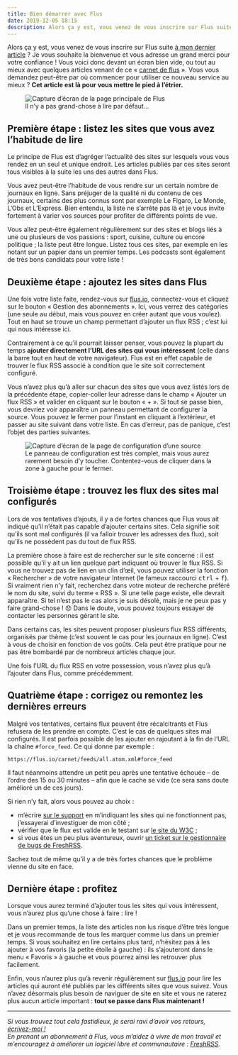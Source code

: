 ```yaml
---
title: Bien démarrer avec Flus
date: 2019-12-05 18:15
description: Alors ça y est, vous venez de vous inscrire sur Flus suite à mon dernier article ? Vous voici donc devant un écran bien vide. Vous vous demandez peut-être par où commencer pour utiliser ce nouveau service au mieux ? Cet article est là pour vous mettre le pied à l’étrier.
---
```


Alors ça y est, vous venez de vous inscrire sur Flus suite [à mon dernier
article](ouverture.html) ? Je vous souhaite la bienvenue et vous adresse un
grand merci pour votre confiance ! Vous voici donc devant un écran bien vide,
ou tout au mieux avec quelques articles venant de ce « [carnet de flus](https://flus.io/carnet) ».
Vous vous demandez peut-être par où commencer pour utiliser ce nouveau service
au mieux ? **Cet article est là pour vous mettre le pied à l’étrier.**

<figure>
    <img alt="Capture d’écran de la page principale de Flus" src="images/flus-main-page.png" />
    <figcaption>Il n’y a pas grand-chose à lire par défaut…</figcaption>
</figure>

## Première étape : listez les sites que vous avez l’habitude de lire

Le principe de Flus est d’agréger l’actualité des sites sur lesquels vous vous
rendez en un seul et unique endroit. Les articles publiés par ces sites seront
tous visibles à la suite les uns des autres dans Flus.

Vous avez peut-être l’habitude de vous rendre sur un certain nombre de journaux
en ligne. Sans préjuger de la qualité ni du contenu de ces journaux, certains
des plus connus sont par exemple Le Figaro, Le Monde, L’Obs et L’Express. Bien
entendu, la liste ne s’arrête pas là et je vous invite fortement à varier vos
sources pour profiter de différents points de vue.

Vous allez peut-être également régulièrement sur des sites et blogs liés à une
ou plusieurs de vos passions : sport, cuisine, culture ou encore politique ; la
liste peut être longue. Listez tous ces sites, par exemple en les notant sur un
papier dans un premier temps. Les podcasts sont également de très bons
candidats pour votre liste !

## Deuxième étape : ajoutez les sites dans Flus

Une fois votre liste faite, rendez-vous sur [flus.io](https://flus.io),
connectez-vous et cliquez sur le bouton « Gestion des abonnements ». Ici, vous
verrez des catégories (une seule au début, mais vous pouvez en créer autant que
vous voulez). Tout en haut se trouve un champ permettant d’ajouter un flux
<abbr>RSS</abbr> ; c’est lui qui nous intéresse ici.

Contrairement à ce qu’il pourrait laisser penser, vous pouvez la plupart du
temps **ajouter directement l’<abbr>URL</abbr> des sites qui vous intéressent**
(celle dans la barre tout en haut de votre navigateur). Flus est en effet
capable de trouver le flux <abbr>RSS</abbr> associé à condition que le site
soit correctement configuré.

Vous n’avez plus qu’à aller sur chacun des sites que vous avez listés lors de
la précédente étape, copier-coller leur adresse dans le champ « Ajouter un flux
RSS » et valider en cliquant sur le bouton « + ». Si tout se passe bien, vous
devriez voir apparaître un panneau permettant de configurer la source. Vous
pouvez le fermer pour l’instant en cliquant à l’extérieur, et passer au site
suivant dans votre liste. En cas d’erreur, pas de panique, c’est l’objet des
parties suivantes.

<figure>
    <img alt="Capture d’écran de la page de configuration d’une source" src="images/flus-subscription.png" />
    <figcaption>
        Le panneau de configuration est très complet, mais vous aurez rarement
        besoin d’y toucher. Contentez-vous de cliquer dans la zone à gauche
        pour le fermer.
    </figcaption>
</figure>

## Troisième étape : trouvez les flux des sites mal configurés

Lors de vos tentatives d’ajouts, il y a de fortes chances que Flus vous ait
indiqué qu’il n’était pas capable d’ajouter certains sites. Cela signifie soit
qu’ils sont mal configurés (il va falloir trouver les adresses des flux), soit
qu’ils ne possèdent pas du tout de flux <abbr>RSS</abbr>.

La première chose à faire est de rechercher sur le site concerné : il est
possible qu’il y ait un lien quelque part indiquant où trouver le flux
<abbr>RSS</abbr>. Si vous ne trouvez pas de lien en un clin d’œil, vous pouvez
utiliser la fonction « Rechercher » de votre navigateur Internet
(le fameux raccourci <kbd>ctrl</kbd> + <kbd>f</kbd>). Si vraiment rien n’y
fait, recherchez dans votre moteur de recherche préféré le nom du site, suivi
du terme « RSS ». Si une telle page existe, elle devrait apparaître. Si tel
n’est pas le cas alors je suis désolé, mais je ne peux pas y faire
grand-chose ! 😞 Dans le doute, vous pouvez toujours essayer de contacter les
personnes gérant le site.

Dans certains cas, les sites peuvent proposer plusieurs flux <abbr>RSS</abbr>
différents, organisés par thème (c’est souvent le cas pour les journaux en
ligne). C’est à vous de choisir en fonction de vos goûts. Cela peut être
pratique pour ne pas être bombardé par de nombreux articles chaque jour.

Une fois l’<abbr>URL</abbr> du flux <abbr>RSS</abbr> en votre possession, vous
n’avez plus qu’à l’ajouter dans Flus, comme précédemment.

## Quatrième étape : corrigez ou remontez les dernières erreurs

Malgré vos tentatives, certains flux peuvent être récalcitrants et Flus
refusera de les prendre en compte. C’est le cas de quelques sites mal
configurés. Il est parfois possible de les ajouter en rajoutant à la fin de
l’<abbr>URL</abbr> la chaîne `#force_feed`. Ce qui donne par exemple :

```
https://flus.io/carnet/feeds/all.atom.xml#force_feed
```

Il faut néanmoins attendre un petit peu après une tentative échouée – de
l’ordre des 15 ou 30 minutes – afin que le cache se vide (ce sera sans doute
amélioré un de ces jours).

Si rien n’y fait, alors vous pouvez au choix :

- m’écrire [sur le support](support@flus.io) en m’indiquant les sites qui ne
  fonctionnent pas, j’essayerai d’investiguer de mon côté ;
- vérifier que le flux est valide en le testant sur [le site du <abbr>W3C</abbr>](https://validator.w3.org/feed/) ;
- si vous êtes un peu plus aventureux, ouvrir [un ticket sur le gestionnaire de
  bugs de FreshRSS](https://github.com/FreshRSS/FreshRSS/issues).

Sachez tout de même qu’il y a de très fortes chances que le problème vienne du
site en face.

## Dernière étape : profitez

Lorsque vous aurez terminé d’ajouter tous les sites qui vous intéressent, vous
n’aurez plus qu’une chose à faire : lire !

Dans un premier temps, la liste des articles non lus risque d’être très longue
et je vous recommande de tous les marquer comme lus dans un premier temps. Si
vous souhaitez en lire certains plus tard, n’hésitez pas à les ajouter à vos
favoris (la petite étoile à gauche) : ils s’ajouteront dans le menu « Favoris »
à gauche et vous pourrez ainsi les retrouver plus facilement.

Enfin, vous n’aurez plus qu’à revenir régulièrement sur [flus.io](https://flus.io)
pour lire les articles qui auront été publiés par les différents sites que vous
suivez. Vous n’avez désormais plus besoin de naviguer de site en site et vous
ne raterez plus aucun article important : **tout se passe dans Flus
maintenant !**

---

_Si vous trouvez tout cela fastidieux, je serai ravi d’avoir vos retours,
[écrivez-moi !](mailto:marien@flus.io)<br />
En prenant un abonnement à Flus, vous m’aidez à vivre de mon travail et m’encouragez à améliorer un logiciel libre et communautaire : [FreshRSS](https://freshrss.org)._
